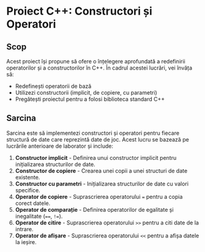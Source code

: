 # Proiect C++: Constructori și Operatori

## Scop

Acest proiect își propune să ofere o înțelegere aprofundată a redefinirii operatorilor și a constructorilor în C++. În cadrul acestei lucrări, vei învăța să:

- Redefinești operatorii de bază
- Utilizezi constructorii (implicit, de copiere, cu parametri)
- Pregătești proiectul pentru a folosi biblioteca standard C++

## Sarcina

Sarcina este să implementezi constructori și operatori pentru fiecare structură de date care reprezintă date de joc. Acest lucru se bazează pe lucrările anterioare de laborator și include:

1. **Constructor implicit** - Definirea unui constructor implicit pentru inițializarea structurilor de date.
2. **Constructor de copiere** - Crearea unei copii a unei structuri de date existente.
3. **Constructor cu parametri** - Inițializarea structurilor de date cu valori specifice.
4. **Operator de copiere** - Suprascrierea operatorului `=` pentru a copia corect datele.
5. **Operator de comparație** - Definirea operatorilor de egalitate și inegalitate (`==`, `!=`).
6. **Operator de citire** - Suprascrierea operatorului `>>` pentru a citi date de la intrare.
7. **Operator de afișare** - Suprascrierea operatorului `<<` pentru a afișa datele la ieșire.




